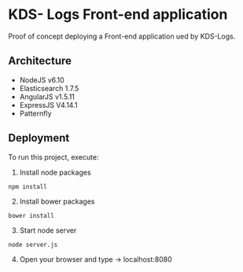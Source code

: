 # KDS- Logs Front-end application

Proof of concept deploying a Front-end application ued by KDS-Logs. 


## Architecture

* NodeJS v6.10
* Elasticsearch 1.7.5
* AngularJS v1.5.11
* ExpressJS V4.14.1
* Patternfly 

## Deployment

To run this project, execute:

1. Install node packages
```shell
npm install
```
2. Install bower packages
```shell
bower install
```
3. Start node server
```shell
node server.js
```
4. Open your browser and type -> localhost:8080

